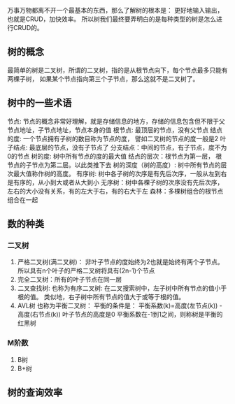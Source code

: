 万事万物都离不开一个最基本的东西，那么了解树的根本是：
更好地输入输出，也就是CRUD，加快效率。
所以树我们最终要弄明白的是每种类型的树是怎么进行CRUD的。

## 树的概念
最简单的树是二叉树，所谓的二叉树，指的是从根节点向下，每个节点最多只能有两棵子树，
如果某个节点指向第三个子节点，那么这就不是二叉树了。

## 树中的一些术语
节点: 节点的概念非常好理解，就是存储信息的地方，存储的信息包含但不限于父节点地址，子节点地址，节点本身的值
根节点: 最顶层的节点，没有父节点
结点的度: 一个节点拥有子树的数目称为节点的度， 譬如二叉树的节点的度一般是2
叶子结点: 最底层的节点，没有子节点了
分支结点：中间的节点，有子节点，度不为0的节点
树的度: 树中所有节点的度的最大值
结点的层次：根节点为第一层， 根节点的子节点为第二层。以此类推下去
树的深度（树的高度）: 树中所有节点的层次最大值称作树的高度。
有序树: 树中各子树的次序是有先后次序，一般从左到右是有序的，从小到大或者从大到小
无序树：树中各棵子树的次序没有先后次序， 左右的大小没有关系，有的左大于右，有的右大于左
森林：多棵树组合的根节点组合在一起

## 数的种类

### 二叉树
1. 严格二叉树(满二叉树)： 非叶子节点的度始终为2也就是始终有两个子节点。所以具有n个叶子的严格二叉树将具有(2n-1)个节点
2. 完全二叉树：所有的叶子节点在同一层
3. 二叉查找树:
    也称为有序二叉树:
        在二叉搜索树中，左子树中所有节点的值小于根的值。
        类似地，右子树中所有节点的值大于或等于根的值。
4. AVL树
    也称为平衡二叉树：
    平衡的条件是： 平衡系数(k)=高度(左节点(k)) - 高度(右节点(k))
    叶子节点的高度是0
    平衡系数在-1到1之间，则称树是平衡的 
红黑树

### M阶数
1. B树
2. B+树

## 树的查询效率


